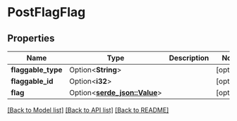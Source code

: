 # PostFlagFlag

## Properties

Name | Type | Description | Notes
------------ | ------------- | ------------- | -------------
**flaggable_type** | Option<**String**> |  | [optional]
**flaggable_id** | Option<**i32**> |  | [optional]
**flag** | Option<[**serde_json::Value**](.md)> |  | [optional]

[[Back to Model list]](../README.md#documentation-for-models) [[Back to API list]](../README.md#documentation-for-api-endpoints) [[Back to README]](../README.md)


